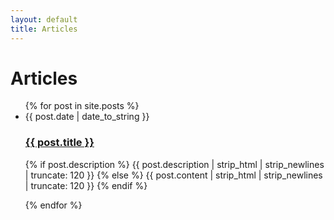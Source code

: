 ```yaml
---
layout: default
title: Articles
---
```


<div id="articles">
  <h1>Articles</h1>
  <ul class="posts noList">
    {% for post in site.posts %}
      <li>
      <span class="date">{{ post.date | date_to_string }}</span>
      <h3><a href="{{ post.url }}">{{ post.title }}</a></h3>
      <p class="description">
        {% if post.description %}
            {{ post.description  | strip_html | strip_newlines | truncate: 120 }}
        {% else %}
            {{ post.content | strip_html | strip_newlines | truncate: 120 }}
        {% endif %}
        </p>
      </li>
    {% endfor %}
  </ul>
</div>

